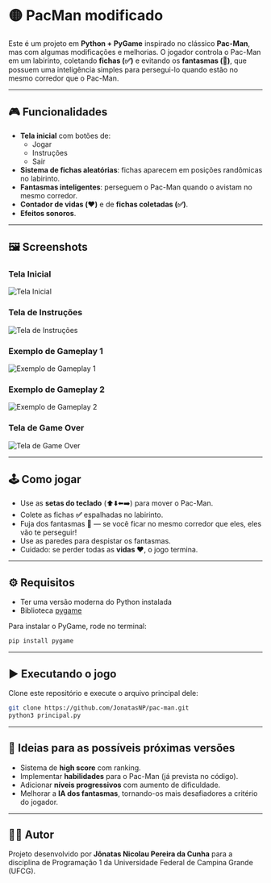 # 🟡 PacMan modificado

Este é um projeto em **Python + PyGame** inspirado no clássico **Pac-Man**, mas com algumas modificações e melhorias.
O jogador controla o Pac-Man em um labirinto, coletando **fichas (✅)** e evitando os **fantasmas (👻)**, que possuem uma inteligência simples para persegui-lo quando estão no mesmo corredor que o Pac-Man.

---

## 🎮 Funcionalidades

* **Tela inicial** com botões de:
  * Jogar
  * Instruções
  * Sair
* **Sistema de fichas aleatórias**: fichas aparecem em posições randômicas no labirinto.
* **Fantasmas inteligentes**: perseguem o Pac-Man quando o avistam no mesmo corredor.
* **Contador de vidas (❤️)** e de **fichas coletadas (✅)**.
* **Efeitos sonoros**.

---

## 🖼️ Screenshots

### Tela Inicial
![Tela Inicial](screenshots/screenshot_1.png)

### Tela de Instruções
![Tela de Instruções](screenshots/screenshot_2.png)

### Exemplo de Gameplay 1
![Exemplo de Gameplay 1](screenshots/screenshot_3.png)

### Exemplo de Gameplay 2
![Exemplo de Gameplay 2](screenshots/screenshot_4.png)

### Tela de Game Over
![Tela de Game Over](screenshots/screenshot_5.png)

---

## 🕹️ Como jogar

* Use as **setas do teclado** (⬆️⬇️⬅️➡️) para mover o Pac-Man.
* Colete as fichas **✅** espalhadas no labirinto.
* Fuja dos fantasmas **👻** — se você ficar no mesmo corredor que eles, eles vão te perseguir!
* Use as paredes para despistar os fantasmas.
* Cuidado: se perder todas as **vidas ❤️**, o jogo termina.

---

## ⚙️ Requisitos

* Ter uma versão moderna do Python instalada
* Biblioteca [pygame](https://www.pygame.org/news)

Para instalar o PyGame, rode no terminal:

```bash
pip install pygame
```

---

## ▶️ Executando o jogo

Clone este repositório e execute o arquivo principal dele:

```bash
git clone https://github.com/JonatasNP/pac-man.git
python3 principal.py
```

---

## 🚀 Ideias para as possíveis próximas versões

* Sistema de **high score** com ranking.
* Implementar **habilidades** para o Pac-Man (já prevista no código).
* Adicionar **níveis progressivos** com aumento de dificuldade.
* Melhorar a **IA dos fantasmas**, tornando-os mais desafiadores a critério do jogador.

---

## 👨‍💻 Autor

Projeto desenvolvido por **Jônatas Nicolau Pereira da Cunha** para a disciplina de Programação 1 da Universidade Federal de Campina Grande (UFCG).